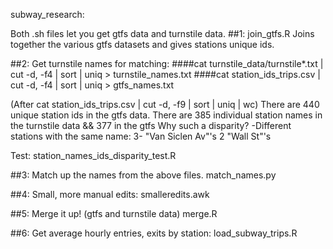 subway_research:

Both .sh files let you get gtfs data and turnstile data.
##1: join_gtfs.R
Joins together the various gtfs datasets and gives stations unique ids.

##2: Get turnstile names for matching:
####cat turnstile_data/turnstile*.txt | cut -d, -f4 | sort | uniq > turnstile_names.txt
####cat station_ids_trips.csv | cut -d, -f4 | sort | uniq > gtfs_names.txt

(After cat station_ids_trips.csv | cut -d, -f9 | sort | uniq | wc)
There are 440 unique station ids in the gtfs data.
There are 385 individual station names in the turnstile data && 377 in the gtfs
Why such a disparity?
-Different stations with the same name:
3- "Van Siclen Av"'s
2 "Wall St"'s

Test:
station_names_ids_disparity_test.R

##3: Match up the names from the above files.
match_names.py

##4: Small, more manual edits:
smalleredits.awk

##5: Merge it up! (gtfs and turnstile data)
merge.R

##6: Get average hourly entries, exits by station:
load_subway_trips.R






